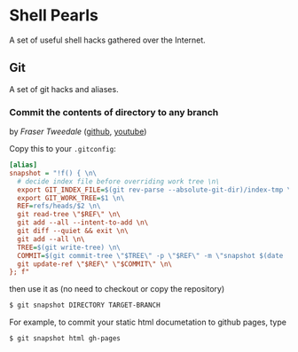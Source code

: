 # Shell Pearls

A set of useful shell hacks gathered over the Internet.

## Git

A set of git hacks and aliases.

### Commit the contents of directory to any branch

by *Fraser Tweedale* ([github](https://github.com/frasertweedale/dotfiles/blob/494e7056d888ec2cd9ae1dd04ad52521c06d05fb/.gitconfig#L91),
[youtube](https://youtu.be/3MDsu6iFAD0?t=2370))

Copy this to your `.gitconfig`:
```ini
[alias]
snapshot = "!f() { \n\
  # decide index file before overriding work tree \n\
  export GIT_INDEX_FILE=$(git rev-parse --absolute-git-dir)/index-tmp \n\
  export GIT_WORK_TREE=$1 \n\
  REF=refs/heads/$2 \n\
  git read-tree \"$REF\" \n\
  git add --all --intent-to-add \n\
  git diff --quiet && exit \n\
  git add --all \n\
  TREE=$(git write-tree) \n\
  COMMIT=$(git commit-tree \"$TREE\" -p \"$REF\" -m \"snapshot $(date '+%y-%m-%d %H:%M')\") \n\
  git update-ref \"$REF\" \"$COMMIT\" \n\
}; f"
```

then use it as (no need to checkout or copy the repository)
```sh
$ git snapshot DIRECTORY TARGET-BRANCH
```

For example, to commit your static html documetation to github pages, type
```sh
$ git snapshot html gh-pages
```
